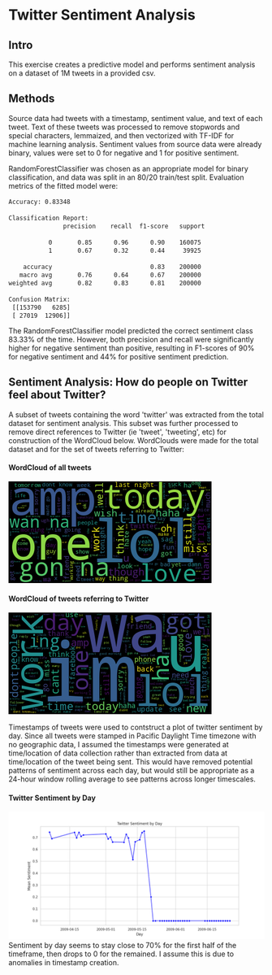 # Twitter Sentiment Analysis

## Intro
This exercise creates a predictive model and performs sentiment analysis on a dataset of 1M tweets in a provided csv. 

## Methods
Source data had tweets with a timestamp, sentiment value, and text of each tweet. Text of these tweets was processed to remove stopwords and special characters, lemmaized, and then vectorized with TF-IDF for machine learning analysis. Sentiment values from source data were already binary, values were set to 0 for negative and 1 for positive sentiment. 

RandomForestClassifier was chosen as an appropriate model for binary classification, and data was split in an 80/20 train/test split. Evaluation metrics of the fitted model were:

```
Accuracy: 0.83348

Classification Report:
               precision    recall  f1-score   support

           0       0.85      0.96      0.90    160075
           1       0.67      0.32      0.44     39925

    accuracy                           0.83    200000
   macro avg       0.76      0.64      0.67    200000
weighted avg       0.82      0.83      0.81    200000

Confusion Matrix:
 [[153790   6285]
 [ 27019  12906]]
```

The RandomForestClassifier model predicted the correct sentiment class 83.33% of the time. However, both precision and recall were significantly higher for negative sentiment than positive, resulting in F1-scores of 90% for negative sentiment and 44% for positive sentiment prediction.

## Sentiment Analysis: How do people on Twitter feel about Twitter?
A subset of tweets containing the word 'twitter' was extracted from the total dataset for sentiment analysis.  This subset was further processed to remove direct references to Twitter (ie 'tweet', 'tweeting', etc) for construction of the WordCloud below. WordClouds were made for the total dataset and for the set of tweets referring to Twitter:

#### WordCloud of all tweets
![WordCloud of all tweets](outputs/all_tweets_wc.png)
#### WordCloud of tweets referring to Twitter
![WordCloud of tweets referring to Twitter](outputs/twitter_tweets_wc.png)

Timestamps of tweets were used to contstruct a plot of twitter sentiment by day. Since all tweets were stamped in Pacific Daylight Time timezone with no geographic data, I assumed the timestamps were generated at time/location of data collection rather than extracted from data at time/location of the tweet being sent.  This would have removed potential patterns of sentiment across each day, but would still be appropriate as a 24-hour window rolling average to see patterns across longer timescales.
#### Twitter Sentiment by Day
![Twitter Sentiment by Day](outputs/twitter_sentiment_by_day.png)
Sentiment by day seems to stay close to 70% for the first half of the timeframe, then drops to 0 for the remained. I assume this is due to anomalies in timestamp creation.